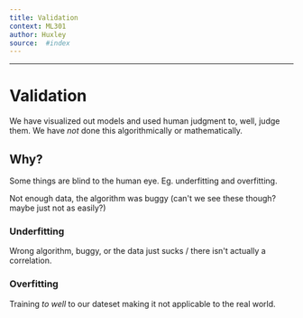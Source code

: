 ```yaml
---
title: Validation 
context: ML301
author: Huxley
source:  #index
---
```


---


# Validation

We have visualized out models and used human judgment to, well, judge them. We have *not* done this algorithmically or mathematically. 


## Why?

Some things are blind to the human eye. Eg. underfitting and overfitting. 

Not enough data, the algorithm was buggy (can't we see these though? maybe just not as easily?)

### Underfitting

Wrong algorithm, buggy, or the data just sucks / there isn't actually a correlation. 


### Overfitting

Training *to well* to our dateset making it not applicable to the real world. 



























